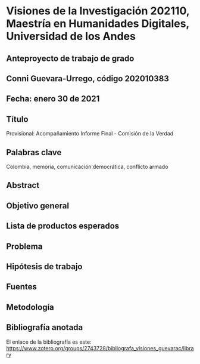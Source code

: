 # Visiones de la Investigación 202110, Maestría en Humanidades Digitales, Universidad de los Andes
## Anteproyecto de trabajo de grado
## Conni Guevara-Urrego, código 202010383
## Fecha: enero 30 de 2021
## Título

Provisional: Acompañamiento Informe Final - Comisión de la Verdad

## Palabras clave

Colombia, memoria, comunicación democrática, conflicto armado

## Abstract
## Objetivo general
## Lista de productos esperados
## Problema
## Hipótesis de trabajo
## Fuentes
## Metodología
## Bibliografía anotada

El enlace de la bibliografía es este: https://www.zotero.org/groups/2743728/bibliografa_visiones_guevarac/library
